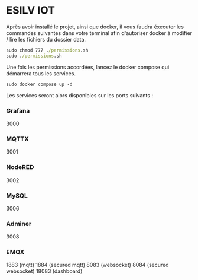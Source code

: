 # ESILV IOT

Après avoir installé le projet, ainsi que docker, il vous faudra éxecuter les commandes suivantes dans votre terminal afin d'autoriser docker à modifier / lire les fichiers du dossier data.

```cmd
sudo chmod 777 ./permissions.sh
sudo ./permissions.sh
```

Une fois les permissions accordées, lancez le docker compose qui démarrera tous les services.

```
sudo docker compose up -d
```

Les services seront alors disponibles sur les ports suivants :

### Grafana

3000

### MQTTX

3001

### NodeRED

3002

### MySQL

3006

### Adminer

3008

### EMQX

1883 (mqtt)
1884 (secured mqtt)
8083 (websocket)
8084 (secured websocket)
18083 (dashboard)
